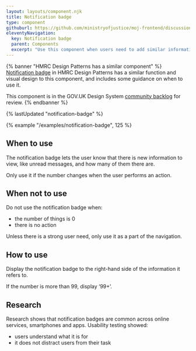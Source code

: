 ```yaml
---
layout: layouts/component.njk
title: Notification badge
type: component
githuburl: https://github.com/ministryofjustice/moj-frontend/discussions/706
eleventyNavigation:
  key: Notification badge
  parent: Components
  excerpt: "Use this component when users need to add similar information a couple of times, such as several names for a single application."
---
```


{% banner "HMRC Design Patterns has a similar component" %}
[Notification badge](https://design.tax.service.gov.uk/hmrc-design-patterns/notification-badge/) in HMRC Design Patterns has a similar function and visual design to this component, and includes some guidance on when to use it.

This component is in the GOV.UK Design System [community backlog](https://design-system.service.gov.uk/community/backlog/) for review.
{% endbanner %}

{% lastUpdated "notification-badge" %}

{% example "/examples/notification-badge", 125 %}

## When to use

The notification badge lets the user know that there is new information to view, like unread messages, and how many of them there are.

Only use it if the number changes when the user performs an action.
## When not to use

Do not use the notification badge when:

- the number of things is 0
- there is no action

Unless there is a strong user need, only use it as a part of the navigation.

## How to use

Display the notification badge to the right-hand side of the information it refers to.

If the number is more than 99, display ‘99+’.
## Research

Research shows that notification badges are common across online services, smartphones and apps. Usability testing showed:

- users understand what it is for
- it does not distract users from their task

